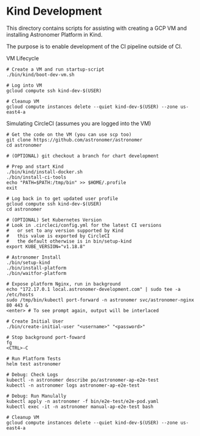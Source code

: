 # Kind Development

This directory contains scripts for assisting
with creating a GCP VM and installing
Astronomer Platform in Kind.

The purpose is to enable development of the
CI pipeline outside of CI.

VM Lifecycle

```shell
# Create a VM and run startup-script
./bin/kind/boot-dev-vm.sh

# Log into VM
gcloud compute ssh kind-dev-$(USER)

# Cleanup VM
gcloud compute instances delete --quiet kind-dev-$(USER) --zone us-east4-a
```

Simulating CircleCI (assumes you are logged into the VM)

```shell
# Get the code on the VM (you can use scp too)
git clone https://github.com/astronomer/astronomer
cd astronomer

# (OPTIONAL) git checkout a branch for chart development

# Prep and start Kind
./bin/kind/install-docker.sh
./bin/install-ci-tools
echo "PATH=$PATH:/tmp/bin" >> $HOME/.profile
exit

# Log back in to get updated user profile
gcloud compute ssh kind-dev-$(USER)
cd astronomer

# (OPTIONAL) Set Kubernetes Version
# Look in .circleci/config.yml for the latest CI versions
#   or set to any version supported by Kind
#   this value is exported by CircleCI
#   the default otherwise is in bin/setup-kind
export KUBE_VERSION="v1.18.8"

# Astronomer Install
./bin/setup-kind
./bin/install-platform
./bin/waitfor-platform

# Expose platform Nginx, run in background
echo "172.17.0.1 local.astronomer-development.com" | sudo tee -a /etc/hosts
sudo /tmp/bin/kubectl port-forward -n astronomer svc/astronomer-nginx 80 443 &
<enter> # To see prompt again, output will be interlaced

# Create Initial User
./bin/create-initial-user "<username>" "<password>"

# Stop background port-foward
fg
<CTRL>-C

# Run Platform Tests
helm test astronomer

# Debug: Check Logs
kubectl -n astronomer describe po/astronomer-ap-e2e-test
kubectl -n astronomer logs astronomer-ap-e2e-test

# Debug: Run Manulally
kubectl apply -n astronomer -f bin/e2e-test/e2e-pod.yaml
kubectl exec -it -n astronomer manual-ap-e2e-test bash

# Cleanup VM
gcloud compute instances delete --quiet kind-dev-$(USER) --zone us-east4-a
```
